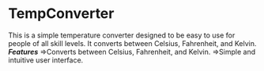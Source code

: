 # TempConverter
This is a simple temperature converter designed to be easy to use for people of all skill levels. It converts between Celsius, Fahrenheit, and Kelvin.
***Features***
=>Converts between Celsius, Fahrenheit, and Kelvin.
=>Simple and intuitive user interface.
